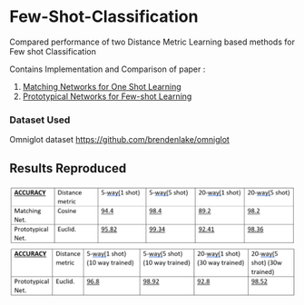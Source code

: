 # Few-Shot-Classification

Compared performance of two Distance Metric Learning based methods for Few shot Classification  

Contains Implementation and Comparison of paper :
1. [Matching Networks for One Shot Learning](https://arxiv.org/abs/1606.04080)
2. [Prototypical Networks for Few-shot Learning](https://arxiv.org/abs/1703.05175)

### Dataset Used
Omniglot dataset https://github.com/brendenlake/omniglot

## Results Reproduced
![Output1](https://github.com/AnmolGarg98/Few-Shot-Classification/blob/main/Result_screenshots/result1.png)
![Output2](https://github.com/AnmolGarg98/Few-Shot-Classification/blob/main/Result_screenshots/result2.png)
